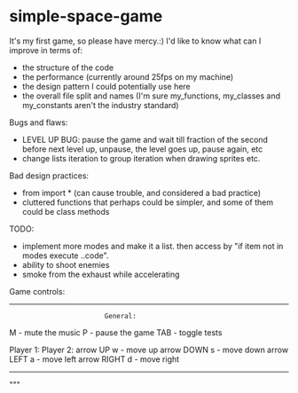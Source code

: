 # simple-space-game
It's my first game, so please have mercy.:) I'd like to know what can I improve in terms of:

- the structure of the code
- the performance (currently around 25fps on my machine)
- the design pattern I could potentially use here
- the overall file split and names (I'm sure my_functions, my_classes and my_constants aren't the industry standard)

Bugs and flaws:
- LEVEL UP BUG: pause the game and wait till fraction of the second before next level up, unpause, the level goes up, pause again, etc
- change lists iteration to group iteration when drawing sprites etc.

Bad design practices:
- from <moduleName> import * (can cause trouble, and considered a bad practice)
- cluttered functions that perhaps could be simpler, and some of them could be class methods

TODO:
- implement more modes and make it a list. then access by "if item not in modes execute ..code".
- ability to shoot enemies
- smoke from the exhaust while accelerating


Game controls:
_______________________________________________________________________

                            General:

M                               - mute the music
P                               - pause the game
TAB                             - toggle tests

Player 1:                       Player 2:
arrow UP                        w               - move up
arrow DOWN                      s               - move down
arrow LEFT                      a               - move left
arrow RIGHT                     d               - move right  

_________________________________________________________________________
"""

